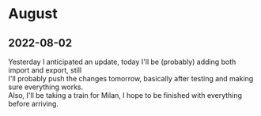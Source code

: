 # August

## 2022-08-02

Yesterday I anticipated an update, today I'll be (probably) adding both import and export, still  
I'll probably push the changes tomorrow, basically after testing and making sure everything works.  
Also, I'll be taking a train for Milan, I hope to be finished with everything before arriving.
